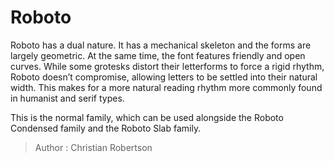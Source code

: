 # Roboto

Roboto has a dual nature. It has a mechanical skeleton and the forms are largely geometric. At the same time, the font features friendly and open curves. While some grotesks distort their letterforms to force a rigid rhythm, Roboto doesn’t compromise, allowing letters to be settled into their natural width. This makes for a more natural reading rhythm more commonly found in humanist and serif types.

This is the normal family, which can be used alongside the Roboto Condensed family and the Roboto Slab family.

> Author : Christian Robertson